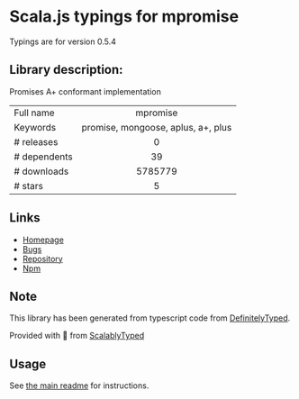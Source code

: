 
# Scala.js typings for mpromise

Typings are for version 0.5.4

## Library description:
Promises A+ conformant implementation

|                    |                 |
| ------------------ | :-------------: |
| Full name          | mpromise |
| Keywords           | promise, mongoose, aplus, a+, plus |
| # releases         | 0 |
| # dependents       | 39 |
| # downloads        | 5785779 |
| # stars            | 5 |

## Links
- [Homepage](https://github.com/aheckmann/mpromise)
- [Bugs](https://github.com/aheckmann/mpromise/issues)
- [Repository](https://github.com/aheckmann/mpromise)
- [Npm](https://www.npmjs.com/package/mpromise)
    


## Note
This library has been generated from typescript code from [DefinitelyTyped](https://definitelytyped.org).

Provided with :purple_heart: from [ScalablyTyped](https://github.com/oyvindberg/ScalablyTyped)

## Usage
See [the main readme](../../readme.md) for instructions.


